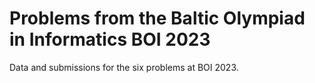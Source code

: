 Problems from the Baltic Olympiad in Informatics BOI 2023
=========================================================

Data and submissions for the six problems at BOI 2023.
